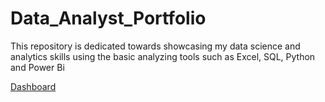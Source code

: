 # Data_Analyst_Portfolio
This repository is dedicated towards showcasing my data science and analytics skills using the basic analyzing tools such as Excel, SQL, Python and Power Bi

[Dashboard]()
